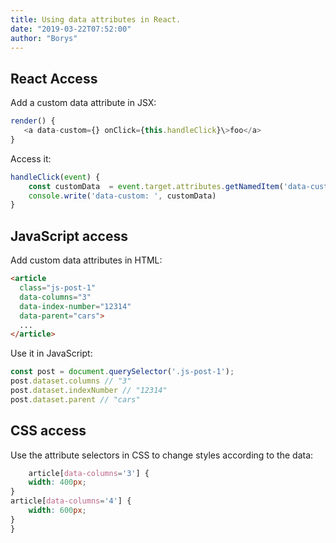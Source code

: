 ```yaml
---
title: Using data attributes in React.
date: "2019-03-22T07:52:00"
author: "Borys"
---
```


## React Access

Add a custom data attribute in JSX:

```JavaScript
render() {
   <a data-custom={} onClick={this.handleClick}\>foo</a>
}
```

Access it:

```JavaScript
handleClick(event) {
	const customData  = event.target.attributes.getNamedItem('data-custom').value;
	console.write('data-custom: ', customData)
}
```

## JavaScript access

Add custom data attributes in HTML:

```HTML
<article
  class="js-post-1"
  data-columns="3"
  data-index-number="12314"
  data-parent="cars">
  ...
</article>
```

Use it in JavaScript:

```JavaScript
const post = document.querySelector('.js-post-1');
post.dataset.columns // "3"
post.dataset.indexNumber // "12314"
post.dataset.parent // "cars"

```

## CSS access

Use the attribute selectors in CSS to change styles according to the data:

```CSS
	article[data-columns='3'] {
	width: 400px;
}
article[data-columns='4'] {
	width: 600px;
}
}
```
